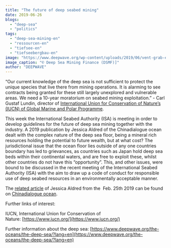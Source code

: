 ```yaml
---
title: "The future of deep seabed mining"
date: 2019-06-26
blogs: 
  - "deep-sea"
  - "politics"
tags: 
  - "deep-sea-mining-en"
  - "ressourcen-en"
  - "tiefsee-en"
  - "tiefseebergbau-en"
image: "https://www.deepwave.org/wp-content/uploads/2019/06/vent-grab-e1550834119960-1440x947-1.jpg"
image_caption: "© Deep Sea Mining Finance (DSMF)]"
author: "DEEPWAVE"
---
```


“Our current knowledge of the deep sea is not sufficient to protect the unique species that live there from mining operations. It is alarming to see contracts being granted for these still largely unexplored and vulnerable areas. We need a 10-year moratorium on seabed mining exploitation.” - Carl Gustaf Lundin, director of [International Union for Conservation of Nature’s (IUCN) of Global Marine and Polar Programme](https://www.iucn.org/theme/marine-and-polar).

This week the International Seabed Authority (ISA) is meeting in order to develop guidelines for the future of deep sea mining together with the industry. A 2019 publication by Jessica Aldred of the Chinadialogue ocean dealt with the complex nature of the deep sea floor, being a mineral rich resources holding the potential to future wealth, but at what cost? The jurisdictional issue that the ocean floor lies outside of any one countries boundary has led to grievances, as countries such as Japan hold deep sea beds within their continental waters, and are free to exploit these, whilst other countries do not have this “opportunity”. This, and other issues, were bound to be discussed in the recent meeting of the International Seabed Authority (ISA) with the aim to draw up a code of conduct for responsible use of deep seabed resources in an environmentally acceptable manner.

The [related article](https://chinadialogueocean.net/6682-the-future-of-deep-seabed-mining-will-be-decided-this-year/) of Jessica Aldred from the  Feb. 25th 2019 can be found on [Chinadialogue ocean](https://chinadialogueocean.net/).

Further links of interest:

IUCN, International Union for Conservation of Nature: [https://www.iucn.org/](https://www.iucn.org/)

Further information about the deep sea: [https://www.deepwave.org/the-oceans/the-deep-sea/?lang=en](https://www.deepwave.org/the-oceans/the-deep-sea/?lang=en)
